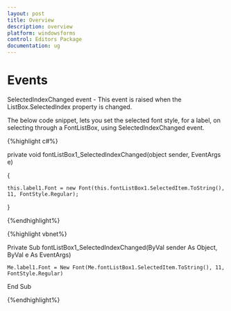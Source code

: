 ```yaml
---
layout: post
title: Overview
description: overview
platform: windowsforms
control: Editors Package
documentation: ug
---
```


# Events

SelectedIndexChanged event - This event is raised when the ListBox.SelectedIndex property is changed. 

The below code snippet, lets you set the selected font style, for a label, on selecting through a FontListBox, using SelectedIndexChanged event.

{%highlight c#%}



private void fontListBox1_SelectedIndexChanged(object sender, EventArgs e)

{

    this.label1.Font = new Font(this.fontListBox1.SelectedItem.ToString(), 11, FontStyle.Regular);

}


{%endhighlight%}

{%highlight vbnet%}

Private Sub fontListBox1_SelectedIndexChanged(ByVal sender As Object, ByVal e As EventArgs)

    Me.label1.Font = New Font(Me.fontListBox1.SelectedItem.ToString(), 11, FontStyle.Regular)

End Sub

{%endhighlight%}